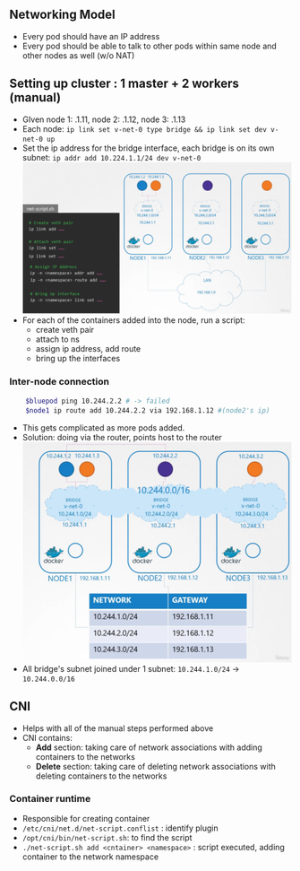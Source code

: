 
## Networking Model 
- Every pod should have an IP address
- Every pod should be able to talk to other pods within same node and other nodes as well (w/o NAT)

## Setting up cluster : 1 master + 2 workers (manual)
- GIven node 1: .1.11, node 2: .1.12, node 3: .1.13
- Each node: `ip link set v-net-0 type bridge && ip link set dev v-net-0 up `
- Set the ip address for the bridge interface, each bridge is on its own subnet: `ip addr add 10.224.1.1/24 dev v-net-0`
![](../../../img/Pasted%20image%2020250525120019.png)
- For each of the containers added into the node, run a script:
	- create veth pair
	- attach to ns
	- assign ip address, add route 
	- bring up the interfaces 

### Inter-node connection 

```bash
	$bluepod ping 10.244.2.2 # -> failed 
	$node1 ip route add 10.244.2.2 via 192.168.1.12 #(node2's ip)
```
- This gets complicated as more pods added. 
- Solution: doing via the router, points host to the router 
![](../../../img/Pasted%20image%2020250525120433.png)
- All bridge's subnet joined under 1 subnet: `10.244.1.0/24` -> `10.244.0.0/16`

## CNI 
- Helps  with all of the manual steps performed above 
- CNI contains: 
	- **Add** section: taking care of network associations with adding containers to the networks 
	- **Delete** section:  taking care of deleting network associations with deleting containers to the networks 
### Container runtime 
- Responsible for creating container 
- `/etc/cni/net.d/net-script.conflist` : identify plugin 
- `/opt/cni/bin/net-script.sh`: to find the script 
- `./net-script.sh add <cntainer> <namespace>` : script executed, adding container to the network namespace